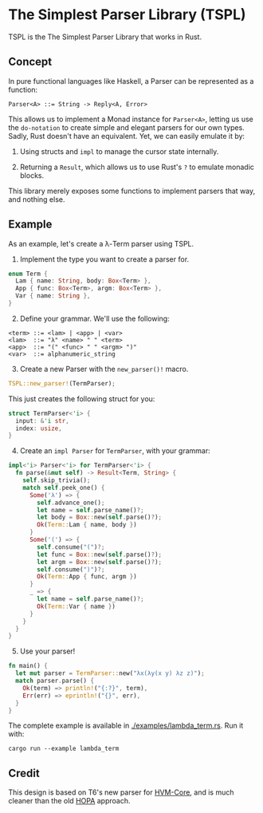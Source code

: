 # The Simplest Parser Library (TSPL)

TSPL is the The Simplest Parser Library that works in Rust.

## Concept

In pure functional languages like Haskell, a Parser can be represented as a function:

```
Parser<A> ::= String -> Reply<A, Error>
```

This allows us to implement a Monad instance for `Parser<A>`, letting us use the `do-notation` to
create simple and elegant parsers for our own types. Sadly, Rust doesn't have an equivalent. Yet,
we can easily emulate it by:

1. Using structs and `impl` to manage the cursor state internally.

2. Returning a `Result`, which allows us to use Rust's `?` to emulate monadic blocks.

This library merely exposes some functions to implement parsers that way, and nothing else.

## Example

As an example, let's create a λ-Term parser using TSPL.

1. Implement the type you want to create a parser for.

```rust
enum Term {
  Lam { name: String, body: Box<Term> },
  App { func: Box<Term>, argm: Box<Term> },
  Var { name: String },
}
```

2. Define your grammar. We'll use the following:

```
<term> ::= <lam> | <app> | <var>
<lam>  ::= "λ" <name> " " <term>
<app>  ::= "(" <func> " " <argm> ")"
<var>  ::= alphanumeric_string
```

3. Create a new Parser with the `new_parser()!` macro.

```rust
TSPL::new_parser!(TermParser);
```

This just creates the following struct for you:

```rust
struct TermParser<'i> {
  input: &'i str,
  index: usize,
}
```

4. Create an `impl Parser` for `TermParser`, with your grammar:

```rust
impl<'i> Parser<'i> for TermParser<'i> {
  fn parse(&mut self) -> Result<Term, String> {
    self.skip_trivia();
    match self.peek_one() {
      Some('λ') => {
        self.advance_one();
        let name = self.parse_name()?;
        let body = Box::new(self.parse()?);
        Ok(Term::Lam { name, body })
      }
      Some('(') => {
        self.consume("(")?;
        let func = Box::new(self.parse()?);
        let argm = Box::new(self.parse()?);
        self.consume(")")?;
        Ok(Term::App { func, argm })
      }
      _ => {
        let name = self.parse_name()?;
        Ok(Term::Var { name })
      }
    }
  }
}
```

5. Use your parser!

```rust
fn main() {
  let mut parser = TermParser::new("λx(λy(x y) λz z)");
  match parser.parse() {
    Ok(term) => println!("{:?}", term),
    Err(err) => eprintln!("{}", err),
  }
}
```

The complete example is available in [./examples/lambda_term.rs](./examples/lambda_term.rs). Run it with:

```
cargo run --example lambda_term
```

## Credit

This design is based on T6's new parser for
[HVM-Core](https://github.com/HigherOrderCO/HVM-Core), and is much cleaner than
the old [HOPA](https://github.com/HigherOrderCO/HOPA) approach.

